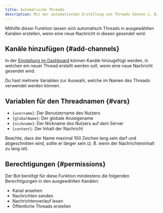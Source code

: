 ```yaml
---
title: Automatische Threads
description: Mit der automatischen Erstellung von Threads können z. B. Diskussionskanäle oder Bugreport-Kanäle übersichtlicher gestaltet werden.
---
```


Mithilfe dieser Funktion lassen sich automatisch Threads in ausgewählten Kanälen erstellen, wenn eine neue Nachricht in diesen gesendet wird.

## Kanäle hinzufügen {#add-channels}

In der [Einstellung im Dashboard](https://tomatenkuchen.com/dashboard/settings#autoThreadChannels) können Kanäle hinzugefügt werden, in welchen ein neuer Thread erstellt werden soll, wenn eine neue Nachricht gesendet wird.

Du hast mehrere Variablen zur Auswahl, welche im Namen des Threads verwendet werden können.

## Variablen für den Threadnamen {#vars}

- `{username}`: Der Benutzername des Nutzers
- `{globalName}`: Der globale Anzeigename
- `{nickname}`: Der Nickname des Nutzers auf dem Server
- `{content}`: Der Inhalt der Nachricht

Beachte, dass der Name maximal 100 Zeichen lang sein darf und abgeschnitten wird, sollte er länger sein (z. B. wenn der Nachrichteninhalt zu lang ist).

## Berechtigungen {#permissions}

Der Bot benötigt für diese Funktion mindestens die folgenden Berechtigungen in den ausgewählten Kanälen:
- Kanal ansehen
- Nachrichten senden
- Nachrichtenverlauf lesen
- Öffentliche Threads erstellen
